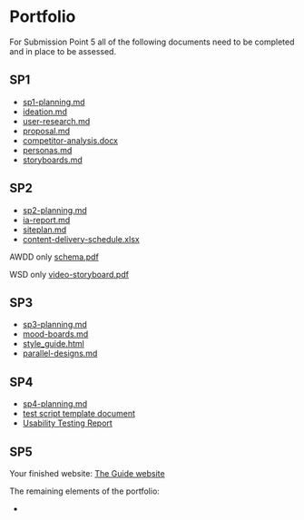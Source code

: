 # Portfolio

For Submission Point 5 all of the following documents need to be completed and in place to be assessed.

## SP1

 - [sp1-planning.md](1_User_and_Competitor_Research/sp1-planning.md)
 - [ideation.md](1_User_and_Competitor_Research/ideation.md)
 - [user-research.md](1_User_and_Competitor_Research/user-research.md)
 - [proposal.md](1_User_and_Competitor_Research/proposal.md)
 - [competitor-analysis.docx ](1_User_and_Competitor_Research/competitor-analysis.docx)
  - [personas.md](1_User_and_Competitor_Research/personas.md)
 - [storyboards.md](1_User_and_Competitor_Research/storyboards.md)

## SP2

 - [sp2-planning.md](2_IA_and_Content_Strategy/sp2-planning.md)
 - [ia-report.md](2_IA_and_Content_Strategy/ia-report.md)
 - [siteplan.md](2_IA_and_Content_Strategy/siteplan.md)
 - [content-delivery-schedule.xlsx](2_IA_and_Content_Strategy/content-delivery-schedule.xlsx)

 AWDD only [schema.pdf](2_IA_and_Content_Strategy/schema.pdf)

WSD only [video-storyboard.pdf](2_IA_and_Content_Strategy/video-storyboard.pdf)

## SP3

- [sp3-planning.md](3_Design_&_Prototyping/sp3-planning.md)
- [mood-boards.md](3_Design_&_Prototyping/mood-boards.md)
- [style_guide.html](3_Design_&_Prototyping/styleguide/style_guide.html)
- [parallel-designs.md](3_Design_&_Prototyping/parallel-designs.md)

## SP4

- [sp4-planning.md](4_Usability_Testing/sp4-planning.md)
- [test script template document](4_Usability_Testing/UX-testing/test_script.md)
- [Usability Testing Report](4_Usability_Testing/usability_testing_report.md)

## SP5

 Your finished website:
 [The Guide website](the-guide/)

 The remaining elements of the portfolio:

 - 
